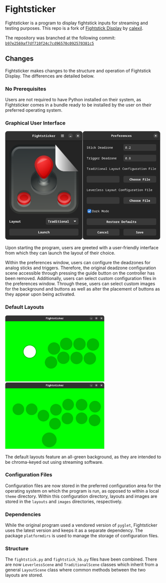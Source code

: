 # Fightsticker

Fightsticker is a program to display fightstick inputs for streaming and
testing purposes. This repo is a fork of
[Fightstick Display](https://github.com/calexil/FightstickDisplay) by
[calexil](https://github.com/calexil).

The repository was branched at the following commit:
[`b97e2569af7df710f24c7cd96570c092570381c5`](https://github.com/calexil/FightstickDisplay/tree/b97e2569af7df710f24c7cd96570c092570381c5)

## Changes

Fightsticker makes changes to the structure and operation of Fightstick
Display. The differences are detailed below.

### No Prerequisites

Users are not required to have Python installed on their system, as
Fightsticker comes in a bundle ready to be installed by the user on their
preferred operating system.

### Graphical User Interface

<img src="screenshots/main.png" alt="Main window" height="350"/><img src="screenshots/preferences.png" alt="Main window" height="350"/>

Upon starting the program, users are greeted with a user-friendly interface
from which they can launch the layout of their choice.

Within the preferences window, users can configure the deadzones for analog
sticks and triggers. Therefore, the original deadzone configuration scene
accessible through pressing the guide button on the controller has been
removed. Additionally, users can select custom configuration files in the
preferences window. Through these, users can select custom images for the
background and buttons as well as alter the placement of buttons as they appear
upon being activated.

### Default Layouts 

<img src="screenshots/traditional.png" alt="Main window" width="320"/><img src="screenshots/leverless.png" alt="Main window" width="320"/>

The default layouts feature an all-green background, as they are intended to be
chroma-keyed out using streaming software.

### Configuration Files

Configuration files are now stored in the preferred configuration area for the
operating system on which the program is run, as opposed to within a local
`theme` directory. Within this configuration directory, layouts and images are
stored in the `layouts` and `images` directories, respectively.

### Dependencies

While the original program used a vendored version of `pyglet`, Fightsticker
uses the latest version and keeps it as a separate dependency. The package
`platformdirs` is used to manage the storage of configuration files.

### Structure

The `fightstick.py` and `fightstick_hb.py` files have been combined. There are
now `LeverlessScene` and `TraditionalScene` classes which inherit from a
general `LayoutScene` class where common methods between the two layouts are
stored.
